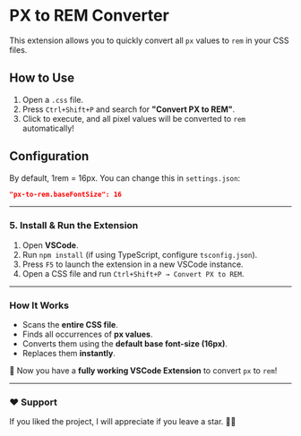 # PX to REM Converter

This extension allows you to quickly convert all `px` values to `rem` in your CSS files.

## How to Use

1. Open a `.css` file.
2. Press `Ctrl+Shift+P` and search for **"Convert PX to REM"**.
3. Click to execute, and all pixel values will be converted to `rem` automatically!

## Configuration

By default, 1rem = 16px. You can change this in `settings.json`:

```json
"px-to-rem.baseFontSize": 16
```

---

### **5. Install & Run the Extension**
1. Open **VSCode**.
2. Run `npm install` (if using TypeScript, configure `tsconfig.json`).
3. Press `F5` to launch the extension in a new VSCode instance.
4. Open a CSS file and run `Ctrl+Shift+P → Convert PX to REM`.

---

### **How It Works**
- Scans the **entire CSS file**.
- Finds all occurrences of **px values**.
- Converts them using the **default base font-size (16px)**.
- Replaces them **instantly**.

🚀 Now you have a **fully working VSCode Extension** to convert `px` to `rem`!

---

### **❤️ Support**

If you liked the project, I will appreciate if you leave a star. 🌟😊
